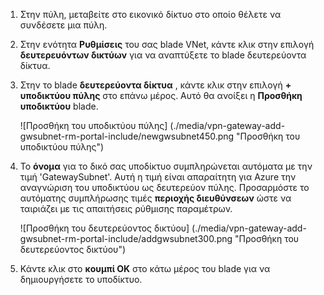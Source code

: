 1. Στην πύλη, μεταβείτε στο εικονικό δίκτυο στο οποίο θέλετε να συνδέσετε μια πύλη.

2. Στην ενότητα **Ρυθμίσεις** του σας blade VNet, κάντε κλικ στην επιλογή **δευτερευόντων δικτύων** για να αναπτύξετε το blade δευτερεύοντα δίκτυα.

3. Στην το blade **δευτερεύοντα δίκτυα** , κάντε κλικ στην επιλογή **+ υποδικτύου πύλης** στο επάνω μέρος. Αυτό θα ανοίξει η **Προσθήκη υποδικτύου** blade. 

    ![Προσθήκη του υποδικτύου πύλης] (./media/vpn-gateway-add-gwsubnet-rm-portal-include/newgwsubnet450.png "Προσθήκη του υποδικτύου πύλης")

4. Το **όνομα** για το δικό σας υποδίκτυο συμπληρώνεται αυτόματα με την τιμή 'GatewaySubnet'. Αυτή η τιμή είναι απαραίτητη για Azure την αναγνώριση του υποδικτύου ως δευτερεύον πύλης. Προσαρμόστε το αυτόματης συμπλήρωσης τιμές **περιοχής διευθύνσεων** ώστε να ταιριάζει με τις απαιτήσεις ρύθμισης παραμέτρων.

    ![Προσθήκη του δευτερεύοντος δικτύου] (./media/vpn-gateway-add-gwsubnet-rm-portal-include/addgwsubnet300.png "Προσθήκη του δευτερεύοντος δικτύου")

6. Κάντε κλικ στο **κουμπί OK** στο κάτω μέρος του blade για να δημιουργήσετε το υποδίκτυο.

